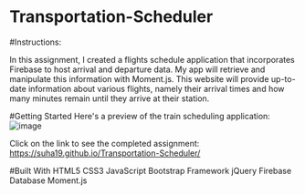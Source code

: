 # Transportation-Scheduler

#Instructions:

In this assignment, I created a flights schedule application that incorporates Firebase to host arrival and departure data. My app will retrieve and manipulate this information with Moment.js. This website will provide up-to-date information about various flights, namely their arrival times and how many minutes remain until they arrive at their station.

#Getting Started
Here's a preview of the train scheduling application:
![image](https://user-images.githubusercontent.com/47680905/57544727-e41f1980-731d-11e9-9595-b3be5bc3aaeb.png)

Click on the link to see the completed assignment:
https://suha19.github.io/Transportation-Scheduler/

#Built With
HTML5
CSS3
JavaScript
Bootstrap Framework
jQuery
Firebase Database
Moment.js